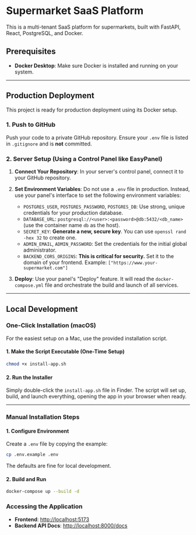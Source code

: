 # Supermarket SaaS Platform

This is a multi-tenant SaaS platform for supermarkets, built with FastAPI, React, PostgreSQL, and Docker.

## Prerequisites

- **Docker Desktop**: Make sure Docker is installed and running on your system.

---

## Production Deployment

This project is ready for production deployment using its Docker setup.

### 1. Push to GitHub
Push your code to a private GitHub repository. Ensure your `.env` file is listed in `.gitignore` and is **not** committed.

### 2. Server Setup (Using a Control Panel like EasyPanel)
1.  **Connect Your Repository**: In your server's control panel, connect it to your GitHub repository.
2.  **Set Environment Variables**: Do not use a `.env` file in production. Instead, use your panel's interface to set the following environment variables:
    - `POSTGRES_USER`, `POSTGRES_PASSWORD`, `POSTGRES_DB`: Use strong, unique credentials for your production database.
    - `DATABASE_URL`: `postgresql://<user>:<password>@db:5432/<db_name>` (use the container name `db` as the host).
    - `SECRET_KEY`: **Generate a new, secure key**. You can use `openssl rand -hex 32` to create one.
    - `ADMIN_EMAIL`, `ADMIN_PASSWORD`: Set the credentials for the initial global administrator.
    - `BACKEND_CORS_ORIGINS`: **This is critical for security.** Set it to the domain of your frontend. Example: `["https://www.your-supermarket.com"]`

3.  **Deploy**: Use your panel's "Deploy" feature. It will read the `docker-compose.yml` file and orchestrate the build and launch of all services.

---

## Local Development

### One-Click Installation (macOS)

For the easiest setup on a Mac, use the provided installation script.

#### 1. Make the Script Executable (One-Time Setup)
```bash
chmod +x install-app.sh
```

#### 2. Run the Installer
Simply double-click the `install-app.sh` file in Finder. The script will set up, build, and launch everything, opening the app in your browser when ready.

---

### Manual Installation Steps

#### 1. Configure Environment
Create a `.env` file by copying the example:
```bash
cp .env.example .env
```
The defaults are fine for local development.

#### 2. Build and Run
```bash
docker-compose up --build -d
```

### Accessing the Application
- **Frontend**: [http://localhost:5173](http://localhost:5173)
- **Backend API Docs**: [http://localhost:8000/docs](http://localhost:8000/docs)
